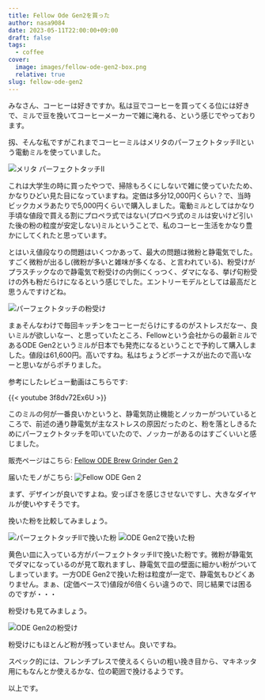 ```yaml
---
title: Fellow Ode Gen2を買った
author: nasa9084
date: 2023-05-11T22:00:00+09:00
draft: false
tags:
  - coffee
cover:
  image: images/fellow-ode-gen2-box.png
  relative: true
slug: fellow-ode-gen2
---
```


みなさん、コーヒーは好きですか。私は豆でコーヒーを買ってくる位には好きで、ミルで豆を挽いてコーヒーメーカーで雑に淹れる、という感じでやっております。

扨、そんな私ですがこれまでコーヒーミルはメリタのパーフェクトタッチIIという電動ミルを使っていました。

![メリタ パーフェクトタッチII](images/melita-perfect-touch-ii.png)

これは大学生の時に買ったやつで、掃除もろくにしないで雑に使っていたため、かなりひどい見た目になっていますね。定価は多分12,000円くらい？で、当時ビックカメラあたりで5,000円くらいで購入しました。電動ミルとしてはかなり手頃な値段で買える割にプロペラ式ではない(プロペラ式のミルは安いけど引いた後の粉の粒度が安定しない)ミルということで、私のコーヒー生活をかなり豊かにしてくれたと思っています。

とはいえ値段なりの問題はいくつかあって、最大の問題は微粉と静電気でした。すごく微粉が出るし(微粉が多いと雑味が多くなる、と言われている)、粉受けがプラスチックなので静電気で粉受けの内側にくっつく、ダマになる、挙げ句粉受けの外も粉だらけになるという感じでした。エントリーモデルとしては最高だと思うんですけどね。

![パーフェクトタッチの粉受け](images/melita-tray.png)

まぁそんなわけで毎回キッチンをコーヒーだらけにするのがストレスだなー、良いミルが欲しいなー、と思っていたところ、Fellowという会社からの最新ミルであるODE Gen2というミルが日本でも発売になるということで予約して購入しました。値段は61,600円。高いですね。私はちょうどボーナスが出たので高いなーと思いながらポチりました。

参考にしたレビュー動画はこちらです:

{{< youtube 3f8dv72Ex6U >}}

このミルの何が一番良いかというと、静電気防止機能とノッカーがついているところで、前述の通り静電気が主なストレスの原因だったのと、粉を落としきるためにパーフェクトタッチを叩いていたので、ノッカーがあるのはすごくいいと感じました。

販売ページはこちら: [Fellow ODE Brew Grinder Gen 2](https://kigu.coffee/products/ode-brew-grinder-gen2)

届いたモノがこちら:
![Fellow ODE Gen 2](images/fellow-ode-gen2.png)

まず、デザインが良いですよね。安っぽさを感じさせないですし、大きなダイヤルが使いやすそうです。

挽いた粉を比較してみましょう。

![パーフェクトタッチIIで挽いた粉](images/coffee-powder-perfect-touch.png)
![ODE Gen2で挽いた粉](images/coffee-powder-ode-gen2.png)

黄色い皿に入っている方がパーフェクトタッチIIで挽いた粉です。微粉が静電気でダマになっているのが見て取れますし、静電気で皿の壁面に細かい粉がついてしまっています。一方ODE Gen2で挽いた粉は粒度が一定で、静電気もひどくありません。まぁ、(定価ベースで)値段が6倍くらい違うので、同じ結果では困るのですが・・・

粉受けも見てみましょう。

![ODE Gen2の粉受け](images/ode-gen2-tray.png)

粉受けにもほとんど粉が残っていません。良いですね。

スペック的には、フレンチプレスで使えるくらいの粗い挽き目から、マキネッタ用にもなんとか使えるかな、位の範囲で挽けるようです。

以上です。
